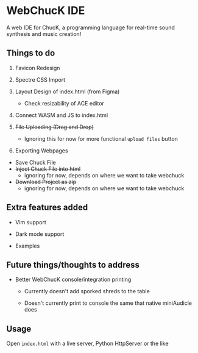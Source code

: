 # WebChucK IDE

A web IDE for ChucK, a programming language for real-time sound synthesis and music creation!

## Things to do

1. Favicon Redesign

2. Spectre CSS Import

3. Layout Design of index.html (from Figma)

    - Check resizability of ACE editor

4. Connect WASM and JS to index.html

5. ~~File Uploading (Drag and Drop)~~

    - Ignoring this for now for more functional `upload files` button

6. Exporting Webpages

- Save Chuck File
- ~~Inject Chuck File into html~~
    - ignoring for now, depends on where we want to take webchuck
- ~~Download Project as zip~~
    - ignoring for now, depends on where we want to take webchuck

## Extra features added

- Vim support

- Dark mode support

- Examples

## Future things/thoughts to address

- Better WebChucK console/integration printing

    - Currently doesn't add sporked shreds to the table

    - Doesn't currently print to console the same that native miniAudicle does


## Usage

Open `index.html` with a live server, Python HttpServer or the like


